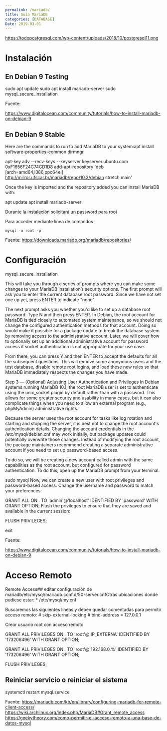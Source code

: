 ```yaml
---
permalink: /mariadb/
title: Guía MariaDB
categories: [DATABASE]
Date: 2019-03-01
---
```


https://todopostgresql.com/wp-content/uploads/2018/10/postgresql11.png


# Instalación

## En Debian 9 Testing

sudo apt update
sudo apt install mariadb-server
sudo mysql_secure_installation

Fuente:

https://www.digitalocean.com/community/tutorials/how-to-install-mariadb-on-debian-9

## En Debian 9 Stable

Here are the commands to run to add MariaDB to your system:apt install software-properties-common dirmngr

apt-key adv --recv-keys --keyserver keyserver.ubuntu.com 0xF1656F24C74CD1D8
add-apt-repository 'deb [arch=amd64,i386,ppc64el] http://mirror.ufscar.br/mariadb/repo/10.3/debian stretch main'


Once the key is imported and the repository added you can install MariaDB with:

apt update
apt install mariadb-server


Durante la instalación solicitará un password para root

Para acceder mediante línea de comandos

    mysql -u root -p

Fuente: https://downloads.mariadb.org/mariadb/repositories/

# Configuración

mysql_secure_installation

This will take you through a series of prompts where you can make some changes to your MariaDB installation’s security options. 
The first prompt will ask you to enter the current database root password. Since we have not set one up yet, press ENTER to indicate "none".

The next prompt asks you whether you'd like to set up a database root password. Type N and then press ENTER. In Debian, the root account for MariaDB is tied closely to automated system maintenance, so we should not change the configured authentication methods for that account. Doing so would make it possible for a package update to break the database system by removing access to the administrative account. Later, we will cover how to optionally set up an additional administrative account for password access if socket authentication is not appropriate for your use case.

From there, you can press Y and then ENTER to accept the defaults for all the subsequent questions. This will remove some anonymous users and the test database, disable remote root logins, and load these new rules so that MariaDB immediately respects the changes you have made.


Step 3 — (Optional) Adjusting User Authentication and Privileges
In Debian systems running MariaDB 10.1, the root MariaDB user is set to authenticate using the unix_socket plugin by default rather than with a password. This allows for some greater security and usability in many cases, but it can also complicate things when you need to allow an external program (e.g., phpMyAdmin) administrative rights.

Because the server uses the root account for tasks like log rotation and starting and stopping the server, it is best not to change the root account's authentication details. Changing the account credentials in the /etc/mysql/debian.cnf may work initially, but package updates could potentially overwrite those changes. Instead of modifying the root account, the package maintainers recommend creating a separate administrative account if you need to set up password-based access.

To do so, we will be creating a new account called admin with the same capabilities as the root account, but configured for password authentication. To do this, open up the MariaDB prompt from your terminal:

sudo mysql
Now, we can create a new user with root privileges and password-based access. Change the username and password to match your preferences:

GRANT ALL ON *.* TO 'admin'@'localhost' IDENTIFIED BY 'password' WITH GRANT OPTION;
Flush the privileges to ensure that they are saved and available in the current session:

FLUSH PRIVILEGES;

exit

Fuente:

https://www.digitalocean.com/community/tutorials/how-to-install-mariadb-on-debian-9

# Acceso Remoto

Remote Access## editar configuración de mariadb/etc/mysql/mariadb.conf.d/50-server.cnfOtras ubicaciones donde pudiese estar:
	* /etc/mysql/my.cnf

Buscaremos las siguientes líneas y deben quedar comentadas para permitir acceso remoto:    # skip-external-locking    # bind-address = 127.0.0.1



Crear usuario root con acceso remoto

GRANT ALL PRIVILEGES ON *.* TO 'root'@'IP_EXTERNA' IDENTIFIED BY '173206496' WITH GRANT OPTION;

GRANT ALL PRIVILEGES ON *.* TO 'root'@'192.168.0.%' IDENTIFIED BY '173206496' WITH GRANT OPTION;

FLUSH PRIVILEGES;

## Reiniciar servicio o reiniciar el sistema

systemctl restart mysql.service

Fuente:
https://mariadb.com/kb/en/library/configuring-mariadb-for-remote-client-access/
https://wiki.archlinux.org/index.php/MariaDB#Grant_remote_access
https://geekytheory.com/como-permitir-el-acceso-remoto-a-una-base-de-datos-mysql
